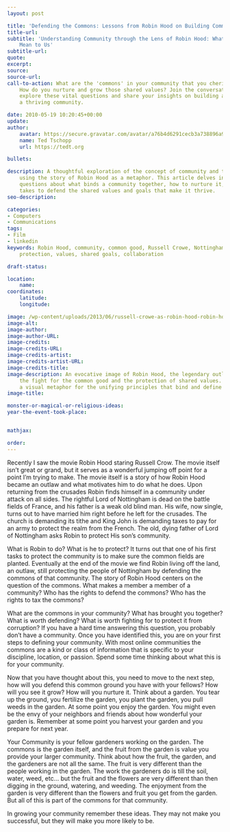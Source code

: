 ```yaml
---
layout: post

title: 'Defending the Commons: Lessons from Robin Hood on Building Community'
title-url:
subtitle: 'Understanding Community through the Lens of Robin Hood: What the Commons
    Mean to Us'
subtitle-url:
quote:
excerpt:
source:
source-url:
call-to-action: What are the 'commons' in your community that you cherish and defend?
    How do you nurture and grow those shared values? Join the conversation below to
    explore these vital questions and share your insights on building and sustaining
    a thriving community.

date: 2010-05-19 10:20:45+00:00
update:
author:
    avatar: https://secure.gravatar.com/avatar/a76b4d6291cecb3a738896a971bfb903?s=512&d=mp&r=g
    name: Ted Tschopp
    url: https://tedt.org

bullets:

description: A thoughtful exploration of the concept of community and the common good,
    using the story of Robin Hood as a metaphor. This article delves into the core
    questions about what binds a community together, how to nurture it, and what it
    takes to defend the shared values and goals that make it thrive.
seo-description:

categories:
- Computers
- Communications
tags:
- Film
- linkedin
keywords: Robin Hood, community, common good, Russell Crowe, Nottingham, garden metaphor,
    protection, values, shared goals, collaboration

draft-status:

location:
    name:
coordinates:
    latitude:
    longitude:

image: /wp-content/uploads/2013/06/russell-crowe-as-robin-hood-robin-hood-2010-movie.jpg
image-alt:
image-author:
image-author-URL:
image-credits:
image-credits-URL:
image-credits-artist:
image-credits-artist-URL:
image-credits-title:
image-description: An evocative image of Robin Hood, the legendary outlaw, symbolizing
    the fight for the common good and the protection of shared values. It serves as
    a visual metaphor for the unifying principles that bind and define a community.
image-title:

monster-or-magical-or-religious-ideas:
year-the-event-took-place:


mathjax:

order:
---
```

Recently I saw the movie Robin Hood staring Russell Crow. The movie itself isn’t great or grand, but it serves as a wonderful jumping off point for a point I’m trying to make. The movie itself is a story of how Robin Hood became an outlaw and what motivates him to do what he does. Upon returning from the crusades Robin finds himself in a community under attack on all sides. The rightful Lord of Nottingham is dead on the battle fields of France, and his father is a weak old blind man. His wife, now single, turns out to have married him right before he left for the crusades. The church is demanding its tithe and King John is demanding taxes to pay for an army to protect the realm from the French. The old, dying father of Lord of Nottingham asks Robin to protect His son’s community.

What is Robin to do? What is he to protect? It turns out that one of his first tasks to protect the community is to make sure the common fields are planted. Eventually at the end of the movie we find Robin living off the land, an outlaw, still protecting the people of Nottingham by defending the commons of that community. The story of Robin Hood centers on the question of the commons. What makes a member a member of a community? Who has the rights to defend the commons? Who has the rights to tax the commons?

What are the commons in your community? What has brought you together? What is worth defending? What is worth fighting for to protect it from corruption? If you have a hard time answering this question, you probably don’t have a community. Once you have identified this, you are on your first steps to defining your community. With most online communities the commons are a kind or class of information that is specific to your discipline, location, or passion. Spend some time thinking about what this is for your community.

Now that you have thought about this, you need to move to the next step, how will you defend this common ground you have with your fellows? How will you see it grow? How will you nurture it. Think about a garden. You tear up the ground, you fertilize the garden, you plant the garden, you pull weeds in the garden. At some point you enjoy the garden. You might even be the envy of your neighbors and friends about how wonderful your garden is. Remember at some point you harvest your garden and you prepare for next year.

Your Community is your fellow gardeners working on the garden. The commons is the garden itself, and the fruit from the garden is value you provide your larger community. Think about how the fruit, the garden, and the gardeners are not all the same. The fruit is very different than the people working in the garden. The work the gardeners do is till the soil, water, weed, etc… but the fruit and the flowers are very different than then digging in the ground, watering, and weeding. The enjoyment from the garden is very different than the flowers and fruit you get from the garden. But all of this is part of the commons for that community.

In growing your community remember these ideas. They may not make you successful, but they will make you more likely to be.